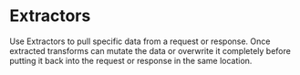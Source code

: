 
# Extractors

Use Extractors to pull specific data from a request or response.  Once extracted transforms can mutate the data or overwrite it completely before putting it back into the request or response in the same location.

